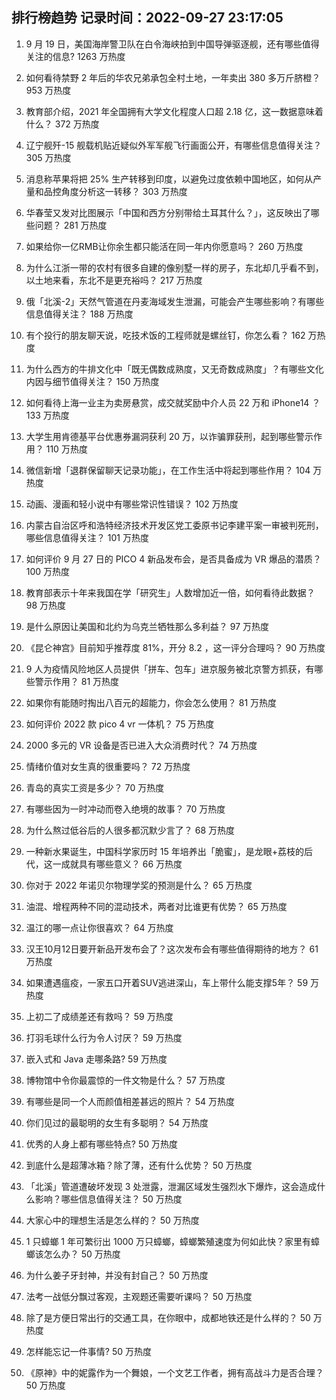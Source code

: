 
## 排行榜趋势 记录时间：2022-09-27 23:17:05
  
  1. 9 月 19 日，美国海岸警卫队在白令海峡拍到中国导弹驱逐舰，还有哪些值得关注的信息? 1263 万热度
    
  2. 如何看待禁野 2 年后的华农兄弟承包全村土地，一年卖出 380 多万斤脐橙？ 953 万热度
    
  3. 教育部介绍，2021 年全国拥有大学文化程度人口超 2.18 亿，这一数据意味着什么？ 372 万热度
    
  4. 辽宁舰歼-15 舰载机贴近疑似外军军舰飞行画面公开，有哪些信息值得关注？ 305 万热度
    
  5. 消息称苹果将把 25% 生产转移到印度，以避免过度依赖中国地区，如何从产量和品控角度分析这一转移？ 303 万热度
    
  6. 华春莹又发对比图展示「中国和西方分别带给土耳其什么？」，这反映出了哪些问题？ 281 万热度
    
  7. 如果给你一亿RMB让你余生都只能活在同一年内你愿意吗？ 260 万热度
    
  8. 为什么江浙一带的农村有很多自建的像别墅一样的房子，东北却几乎看不到，以土地来看，东北不是更充裕吗？ 217 万热度
    
  9. 俄「北溪-2」天然气管道在丹麦海域发生泄漏，可能会产生哪些影响？有哪些信息值得关注？ 188 万热度
    
  10. 有个投行的朋友聊天说，吃技术饭的工程师就是螺丝钉，你怎么看？ 162 万热度
    
  11. 为什么西方的牛排文化中「既无偶数成熟度，又无奇数成熟度」？有哪些文化内因与细节值得关注？ 150 万热度
    
  12. 如何看待上海一业主为卖房悬赏，成交就奖励中介人员 22 万和 iPhone14 ？ 133 万热度
    
  13. 大学生用肯德基平台优惠券漏洞获利 20 万，以诈骗罪获刑，起到哪些警示作用？ 110 万热度
    
  14. 微信新增「退群保留聊天记录功能」，在工作生活中将起到哪些作用？ 104 万热度
    
  15. 动画、漫画和轻小说中有哪些常识性错误？ 102 万热度
    
  16. 内蒙古自治区呼和浩特经济技术开发区党工委原书记李建平案一审被判死刑，哪些信息值得关注？ 101 万热度
    
  17. 如何评价  9 月 27 日的 PICO 4 新品发布会，是否具备成为 VR 爆品的潜质？ 100 万热度
    
  18. 教育部表示十年来我国在学「研究生」人数增加近一倍，如何看待此数据？ 98 万热度
    
  19. 是什么原因让美国和北约为乌克兰牺牲那么多利益？ 97 万热度
    
  20. 《昆仑神宫》目前知乎推荐度 81%，开分 8.2 ，这一评分合理吗？ 90 万热度
    
  21. 9 人为疫情风险地区人员提供「拼车、包车」进京服务被北京警方抓获，有哪些警示作用？ 81 万热度
    
  22. 如果你有能随时掏出八百元的超能力，你会怎么使用？ 81 万热度
    
  23. 如何评价 2022 款 pico 4 vr 一体机？ 75 万热度
    
  24. 2000 多元的 VR 设备是否已进入大众消费时代？ 74 万热度
    
  25. 情绪价值对女生真的很重要吗？ 72 万热度
    
  26. 青岛的真实工资是多少？ 70 万热度
    
  27. 有哪些因为一时冲动而卷入绝境的故事？ 70 万热度
    
  28. 为什么熬过低谷后的人很多都沉默少言了？ 68 万热度
    
  29. 一种新水果诞生，中国科学家历时 15 年培养出「脆蜜」，是龙眼+荔枝的后代，这一成就具有哪些意义？ 66 万热度
    
  30. 你对于 2022 年诺贝尔物理学奖的预测是什么？ 65 万热度
    
  31. 油混、增程两种不同的混动技术，两者对比谁更有优势？ 65 万热度
    
  32. 温江的哪一点让你很喜欢？ 64 万热度
    
  33. 汉王10月12日要开新品开发布会了？这次发布会有哪些值得期待的地方？ 61 万热度
    
  34. 如果遭遇瘟疫，一家五口开着SUV逃进深山，车上带什么能支撑5年？ 59 万热度
    
  35. 上初二了成绩差还有救吗？ 59 万热度
    
  36. 打羽毛球什么行为令人讨厌？ 59 万热度
    
  37. 嵌入式和 Java 走哪条路? 59 万热度
    
  38. 博物馆中令你最震惊的一件文物是什么？ 57 万热度
    
  39. 有哪些是同一个人而颜值相差甚远的照片？ 54 万热度
    
  40. 你们见过的最聪明的女生有多聪明？ 54 万热度
    
  41. 优秀的人身上都有哪些特点? 50 万热度
    
  42. 到底什么是超薄冰箱？除了薄，还有什么优势？ 50 万热度
    
  43. 「北溪」管道遭破坏发现 3 处泄露，泄漏区域发生强烈水下爆炸，这会造成什么影响？哪些信息值得关注？ 50 万热度
    
  44. 大家心中的理想生活是怎么样的？ 50 万热度
    
  45. 1 只蟑螂 1 年可繁衍出 1000 万只蟑螂，蟑螂繁殖速度为何如此快？家里有蟑螂该怎么办？ 50 万热度
    
  46. 为什么姜子牙封神，并没有封自己？ 50 万热度
    
  47. 法考一战低分飘过客观，主观题还需要听课吗？ 50 万热度
    
  48. 除了是方便日常出行的交通工具，在你眼中，成都地铁还是什么样的？ 50 万热度
    
  49. 怎样能忘记一件事情? 50 万热度
    
  50. 《原神》中的妮露作为一个舞娘，一个文艺工作者，拥有高战斗力是否合理？ 50 万热度
    